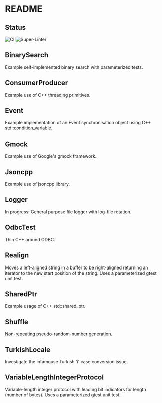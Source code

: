 # README

## Status

![CI](https://github.com/bondms/CppDemos/workflows/CI/badge.svg)
![Super-Linter](https://github.com/bondms/CppDemos/workflows/Super-Linter/badge.svg)

## BinarySearch
Example self-implemented binary search with parameterized tests.

## ConsumerProducer
Example use of C++ threading primitives.

## Event
Example implementation of an Event synchronisation object using C++ std::condition_variable.

## Gmock
Example use of Google's gmock framework.

## Jsoncpp
Example use of jsoncpp library.

## Logger
In progress: General purpose file logger with log-file rotation.

## OdbcTest
Thin C++ around ODBC.

## Realign
Moves a left-aligned string in a buffer to be right-aligned returning an iterator to the new start position of the string.
Uses a parameterized gtest unit test.

## SharedPtr
Example usage of C++ std::shared_ptr.

## Shuffle
Non-repeating pseudo-random-number generation.

## TurkishLocale
Investigate the infamouse Turkish 'i' case conversion issue.

## VariableLengthIntegerProtocol
Variable-length integer protocol with leading bit indicators for length (number of bytes).
Uses a parameterized gtest unit test.
